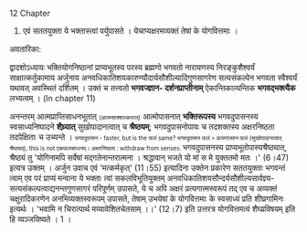 
12 Chapter

1. एवं सततयुक्ता ये भक्तास्त्वां पर्युपासते । येचाप्यक्षरमव्यक्तं तेषां के योगवित्तमाः । 
	
अवतारिका:
	
द्वादशोऽध्यायः भक्तियोगनिष्ठानां प्राप्यभूतस्य परस्य ब्रह्मणो भगवतो नारायणस्य निरङ्कुशैश्वर्यं साक्षात्कर्तुकामाय अर्जुनाय अनवधिकातिशयकारुण्यौदार्यसौशील्यादिगुणसागरेण सत्यसंकल्पेन भगवता स्वैश्वर्यं यथावत् अवस्थितं दर्शितम् । 
उक्तं च तत्त्वतो **भगवज्ज्ञान- दर्शनप्राप्तीनाम्** ऐकान्तिकात्यन्तिक **भगवद्भक्त्यैक** लभ्यत्वम् । (In chapter 11)

अनन्तरम् आत्मप्राप्तिसाधनभूतात् <font size="-3">(आत्मसाक्शात्कारात्)</font> आत्मोपासनात् **भक्तिरूपस्य** भगवदुपासनस्य स्वसाध्यनिष्पादने **शैघ्र्यात्** सुखोपादानत्वात् च **श्रैष्ठ्यम्**; भगवदुपासनोपायः च तदशक्तस्य अक्षरनिष्ठता तदपेक्षिताः च उच्यन्ते ।
<font size="-3">
भगवदुपासन - faster, but is the फलं same? भगवदुपासन फलं >  प्रत्यगात्मान फलं (सुखोपादानत्वात् श्रैष्ठ्यम्), this is not एकफलसाधनम्।
अक्षरनिष्ठता : withdraw from senses.
</font>
भगवदुपासनस्य प्राप्यभूतोपास्यश्रैष्ठ्यात्, श्रैष्ठ्यं तु 'योगिनामपि सर्वेषां मद्गतेनान्तरात्मना । श्रद्धावान् भजते यो मां स मे युक्ततमो मतः ।' (6।47) इत्यत्र उक्तम् । अर्जुन उवाच एवं 'मत्कर्मकृत्' (11।55) इत्यादिना उक्तेन प्रकारेण सततयुक्ताः भगवन्तं त्वाम् एव परं प्राप्यं मन्वाना ये भक्ताः त्वां सकलविभूतियुक्तम् अनवधिकातिशयसौन्दर्यसौशील्यसार्वज्ञ्य- सत्यसंकल्पत्वाद्यनन्तगुणसागरं परिपूर्णम् उपासते, ये च अपि अक्षरं प्रत्यगात्मस्वरूपं तद् एव च अव्यक्तं चक्षुरादिकरणेन अनभिव्यक्तस्वरूपम् उपासते, तेषाम् उभयेषां के योगवित्तमाः के स्वसाध्यं प्रति शीघ्रगामिनः इत्यर्थः । 'भवामि न चिरात्पार्थ मय्यावेशितचेतसाम् ।।' (12।7) इति उत्तरत्र योगवित्तमत्वं शैघ्य्रविषयम् इति हि व्यञ्जयिष्यते । 1 ।